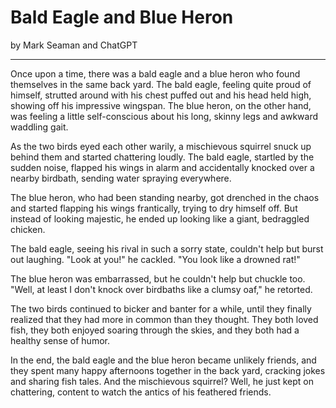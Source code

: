 # Bald Eagle and Blue Heron

by Mark Seaman and ChatGPT

---

Once upon a time, there was a bald eagle and a blue heron who found themselves in the same back
yard. The bald eagle, feeling quite proud of himself, strutted around with his chest puffed out and
his head held high, showing off his impressive wingspan. The blue heron, on the other hand, was
feeling a little self-conscious about his long, skinny legs and awkward waddling gait.

As the two birds eyed each other warily, a mischievous squirrel snuck up behind them and started
chattering loudly. The bald eagle, startled by the sudden noise, flapped his wings in alarm and
accidentally knocked over a nearby birdbath, sending water spraying everywhere.

The blue heron, who had been standing nearby, got drenched in the chaos and started flapping his
wings frantically, trying to dry himself off. But instead of looking majestic, he ended up looking
like a giant, bedraggled chicken.

The bald eagle, seeing his rival in such a sorry state, couldn't help but burst out laughing. "Look
at you!" he cackled. "You look like a drowned rat!"

The blue heron was embarrassed, but he couldn't help but chuckle too. "Well, at least I don't knock
over birdbaths like a clumsy oaf," he retorted.

The two birds continued to bicker and banter for a while, until they finally realized that they had
more in common than they thought. They both loved fish, they both enjoyed soaring through the
skies, and they both had a healthy sense of humor.

In the end, the bald eagle and the blue heron became unlikely friends, and they spent many happy
afternoons together in the back yard, cracking jokes and sharing fish tales. And the mischievous
squirrel? Well, he just kept on chattering, content to watch the antics of his feathered friends.

